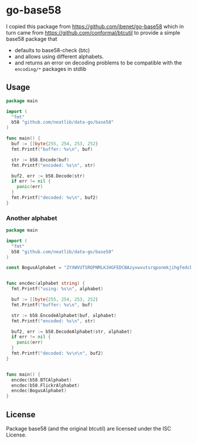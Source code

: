 # go-base58

I copied this package from https://github.com/jbenet/go-base58
which in turn came from https://github.com/conformal/btcutil
to provide a simple base58 package that
- defaults to base58-check (btc)
- and allows using different alphabets.
- and returns an error on decoding problems to be
  compatible with the `encoding/*` packages in stdlib

## Usage

```go
package main

import (
  "fmt"
  b58 "github.com/neatlib/data-go/base58"
)

func main() {
  buf := []byte{255, 254, 253, 252}
  fmt.Printf("buffer: %v\n", buf)

  str := b58.Encode(buf)
  fmt.Printf("encoded: %s\n", str)

  buf2, err := b58.Decode(str)
  if err != nil {
    panic(err)
  }
  fmt.Printf("decoded: %v\n", buf2)
}
```

### Another alphabet

```go
package main

import (
  "fmt"
  b58 "github.com/neatlib/data-go/base58"
)

const BogusAlphabet = "ZYXWVUTSRQPNMLKJHGFEDCBAzyxwvutsrqponmkjihgfedcba987654321"


func encdec(alphabet string) {
  fmt.Printf("using: %s\n", alphabet)

  buf := []byte{255, 254, 253, 252}
  fmt.Printf("buffer: %v\n", buf)

  str := b58.EncodeAlphabet(buf, alphabet)
  fmt.Printf("encoded: %s\n", str)

  buf2, err := b58.DecodeAlphabet(str, alphabet)
  if err != nil {
    panic(err)
  }
  fmt.Printf("decoded: %v\n\n", buf2)
}


func main() {
  encdec(b58.BTCAlphabet)
  encdec(b58.FlickrAlphabet)
  encdec(BogusAlphabet)
}
```


## License

Package base58 (and the original btcutil) are licensed under the ISC License.
